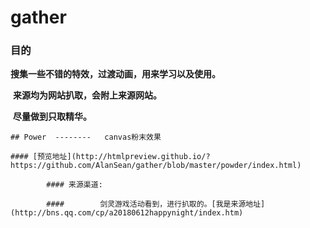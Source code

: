 # gather



### 目的

​	**搜集一些不错的特效，过渡动画，用来学习以及使用。**

​	**来源均为网站扒取，会附上来源网站。**

​	**尽量做到只取精华。**











	## Power  --------   canvas粉末效果  

	#### [预览地址](http://htmlpreview.github.io/?https://github.com/AlanSean/gather/blob/master/powder/index.html)

		    #### 来源渠道:

		    #### 		剑灵游戏活动看到，进行扒取的。[我是来源地址](http://bns.qq.com/cp/a20180612happynight/index.htm)



​				



